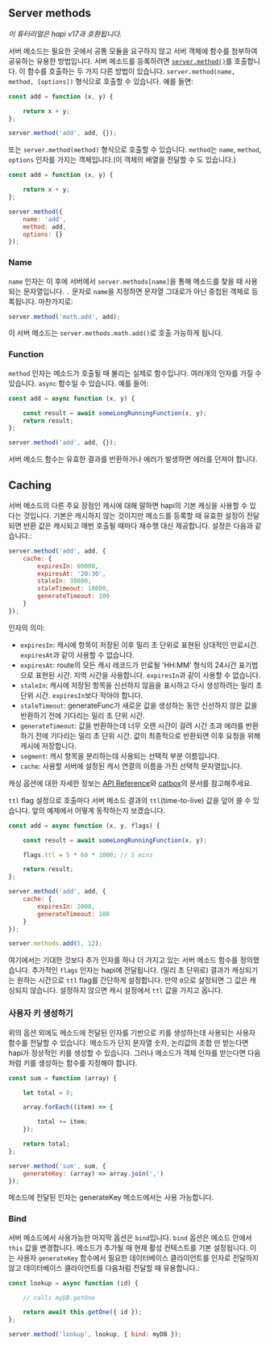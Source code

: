 ## Server methods

_이 튜터리얼은 hapi v17과 호환됩니다._

서버 메소드는 필요한 곳에서 공통 모듈을 요구하지 않고 서버 객체에 함수를 첨부하여 공유하는 유용한 방법입니다. 서버 메소드를 등록하려면 [`server.method()`](https://hapijs.com/api#server.method())를 호출합니다. 이 함수를 호출하는 두 가지 다른 방법이 있습니다. `server.method(name, method, [options])` 형식으로 호출할 수 있습니다. 예를 들면:

```javascript
const add = function (x, y) {

    return x + y;
};

server.method('add', add, {});
```

또는 `server.method(method)` 형식으로 호출할 수 있습니다. `method`는 `name`, `method`, `options` 인자를 가지는 객체입니다.(이 객체의 배열을 전달할 수 도 있습니다.)

```javascript
const add = function (x, y) {

    return x + y;
};

server.method({
    name: 'add',
    method: add,
    options: {}
});
```

### Name

`name` 인자는 이 후에 서버에서 `server.methods[name]`을 통해 메소드를 찾을 때 사용되는 문자열입니다. `.` 문자로 `name`을 지정하면 문자열 그대로가 아닌 중첩된 객체로 등록됩니다. 마찬가지로:

```javascript
server.method('math.add', add);
```

이 서버 메소드는 `server.methods.math.add()`로 호출 가능하게 됩니다.

### Function

`method` 인자는 메소드가 호출될 때 불리는 실제로 함수입니다. 여러개의 인자를 가질 수 있습니다. `async` 함수일 수 있습니다. 예를 들어:

```js
const add = async function (x, y) {

    const result = await someLongRunningFunction(x, y);
    return result;
};

server.method('add', add, {});
```

서버 메소드 함수는 유효한 결과를 반환하거나 에러가 발생하면 에러를 던져야 합니다.

## Caching

서버 메소드의 다른 주요 장점인 캐시에 대해 말하면 hapi의 기본 캐싱을 사용할 수 있다는 것입니다. 기본은 캐시하지 않는 것이지만 메소드를 등록할 때 유효한 설정이 전달되면 반환 값은 캐시되고 매번 호출될 때마다 재수행 대신 제공합니다. 설정은 다음과 같습니다.:

```javascript
server.method('add', add, {
    cache: {
        expiresIn: 60000,
        expiresAt: '20:30',
        staleIn: 30000,
        staleTimeout: 10000,
        generateTimeout: 100
    }
});
```

인자의 의미:

* `expiresIn`: 캐시에 항목이 저장된 이후 밀리 초 단위로 표현된 상대적인 만료시간. `expiresAt`과 같이 사용할 수 없습니다.
* `expiresAt`: route의 모든 캐시 레코드가 만료될 'HH:MM' 형식의 24시간 표기법으로 표현된 시간. 지역 시간을 사용합니다. `expiresIn`과 같이 사용할 수 없습니다.
* `staleIn`: 캐시에 저장된 항목을 신선하지 않음을 표시하고 다시 생성하려는 밀리 초 단위 시간. `expiresIn`보다 작아야 합니다.
* `staleTimeout`: generateFunc가 새로운 값을 생성하는 동안 신선하지 않은 값을 반환하기 전에 기다리는 밀리 초 단위 시간.
* `generateTimeout`: 값을 반환하는데 너무 오랜 시간이 걸려 시간 초과 에러를 반환하기 전에 기다리는 밀리 초 단위 시간. 값이 최종적으로 반환되면 이후 요청을 위해 캐시에 저장합니다.
* `segment`: 캐시 항목을 분리하는데 사용되는 선택적 부분 이름입니다.  
* `cache`: 사용할 서버에 설정된 캐시 연결의 이름을 가진 선택적 문자열입니다.

캐싱 옵션에 대한 자세한 정보는 [API Reference](/api#servermethodmethod)와 [catbox](https://github.com/hapijs/catbox#policy)의 문서를 참고해주세요.

`ttl` flag 설정으로 호출마다 서버 메소드 결과의 `ttl`(time-to-live) 값을 덮어 쓸 수 있습니다. 앞의 예제에서 어떻게 동작하는지 보겠습니다. 

```js
const add = async function (x, y, flags) {

    const result = await someLongRunningFunction(x, y);

    flags.ttl = 5 * 60 * 1000; // 5 mins

    return result;
};

server.method('add', add, {
    cache: {
        expiresIn: 2000,
        generateTimeout: 100
    }
});

server.methods.add(5, 12);
```

여기에서는 기대한 것보다 추가 인자를 하나 더 가지고 있는 서버 메소드 함수를 정의했습니다. 추가적인 `flags` 인자는 hapi에 전달됩니다. (밀리 초 단위로) 결과가 캐싱되기는 원하는 시간으로 `ttl` flag를 간단하게 설정합니다. 만약 `0`으로 설정되면 그 값은 캐싱되지 않습니다. 설정하지 않으면 캐시 설정에서 `ttl` 값을 가지고 옵니다.

### 사용자 키 생성하기

위의 옵션 외에도 메소드에 전달된 인자를 기반으로 키를 생성하는데 사용되는 사용자 함수를 전달할 수 있습니다. 메소드가 단지 문자열 숫자, 논리값의 조합 만 받는다면 hapi가 정상적인 키를 생성할 수 있습니다. 그러나 메소드가 객체 인자를 받는다면 다음처럼 키를 생성하는 함수를 지정해야 합니다.

```javascript
const sum = function (array) {

    let total = 0;

    array.forEach((item) => {

        total += item;
    });

    return total;
};

server.method('sum', sum, {
    generateKey: (array) => array.join(',')
});
```

메소드에 전달된 인자는 generateKey 메소드에서는 사용 가능합니다.

### Bind

서버 메소드에서 사용가능한 마지막 옵션은 `bind`입니다. `bind` 옵션은 메소드 안에서 `this` 값을 변경합니다. 메소드가 추가될 때 현재 활성 컨텍스트를 기본 설정됩니다. 이는 사용자 `generateKey` 함수에서 필요한 데이터베이스 클라이언트를 인자로 전달하지 않고 데이터베이스 클라이언트를 다음처럼 전달할 때 유용합니다.:  

```javascript
const lookup = async function (id) {

    // calls myDB.getOne

    return await this.getOne({ id });
};

server.method('lookup', lookup, { bind: myDB });
```
